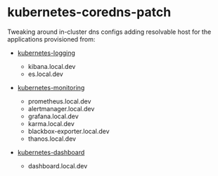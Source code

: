 # kubernetes-coredns-patch
Tweaking around in-cluster dns configs adding resolvable host for the applications provisioned from:

* [kubernetes-logging](https://github.com/kubernetes-logging-helm)
  * kibana.local.dev
  * es.local.dev

* [kubernetes-monitoring](https://github.com/kubernetes-monitoring)
  * prometheus.local.dev
  * alertmanager.local.dev
  * grafana.local.dev
  * karma.local.dev
  * blackbox-exporter.local.dev
  * thanos.local.dev

* [kubernetes-dashboard](https://github.com/kubernetes-dashboard)
  * dashboard.local.dev
